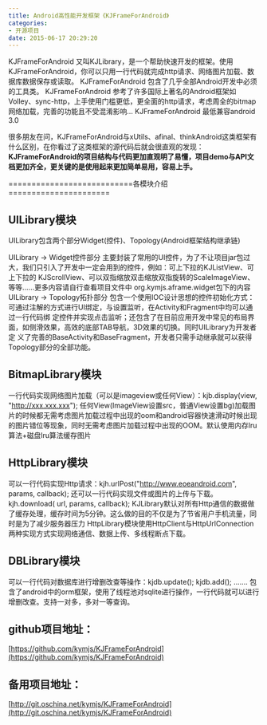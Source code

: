 ```yaml
---
title: Android高性能开发框架《KJFrameForAndroid》
categories:
- 开源项目
date: 2015-06-17 20:29:20
---
```


KJFrameForAndroid 又叫KJLibrary，是一个帮助快速开发的框架。使用KJFrameForAndroid，你可以只用一行代码就完成http请求、网络图片加载、数据库数据保存或读取。
KJFrameForAndroid 包含了几乎全部Android开发中必须的工具类。
KJFrameForAndroid 参考了许多国际上著名的Android框架如Volley、sync-http，上手使用门槛更低，更全面的http请求，考虑周全的bitmap网络加载，完善的功能且不受混淆影响...
KJFrameForAndroid 最低兼容android 3.0
<!-- more -->
很多朋友在问，KJFrameForAndroid与xUtils、afinal、thinkAndroid这类框架有什么区别，在你看过了这类框架的源代码后就会很直观的发现：**KJFrameForAndroid的项目结构与代码更加直观明了易懂，项目demo与API文档更加齐全，更关键的是使用起来更加简单易用，容易上手。**

===========================各模块介绍======================
## **UILibrary模块**
UILibrary包含两个部分Widget(控件)、Topology(Android框架结构继承链)

UILibrary -&gt; Widget控件部分 
主要封装了常用的UI控件，为了不让项目jar包过大，我们只引入了开发中一定会用到的控件，例如：可上下拉的KJListView、可上下拉的
KJScrollView、可以双指缩放双击缩放双指旋转的ScaleImageView、等等......更多内容请自行查看项目文件中
org.kymjs.aframe.widget包下的内容
UILibrary -&gt; Topology拓扑部分 
包含一个使用IOC设计思想的控件初始化方式：可通过注解的方式进行UI绑定，与设置监听，在Activity和Fragment中均可以通过一行代码绑
定控件并实现点击监听；还包含了在目前应用开发中常见的布局界面，如侧滑效果，高效的底部TAB导航，3D效果的切换。同时UILibrary为开发者定
义了完善的BaseActivity和BaseFragment，开发者只需手动继承就可以获得Topology部分的全部功能。

## **BitmapLibrary模块**
一行代码实现网络图片加载（可以是imageview或任何View）：kjb.display(view, &quot;http://xxx.xxx.xxx&quot;);
任何View(ImageView设置src，普通View设置bg)加载图片的时候都无需考虑图片加载过程中出现的oom和android容器快速滑动时候出现的图片错位等现象，同时无需考虑图片加载过程中出现的OOM。默认使用内存lru算法+磁盘lru算法缓存图片

## **HttpLibrary模块**
可以一行代码实现Http请求：kjh.urlPost(&quot;http://www.eoeandroid.com&quot;, params, callback);
还可以一行代码实现文件或图片的上传与下载。 kjh.download( url, params, callback);
KJLibrary默认对所有Http通信的数据做了缓存处理，缓存时间为5分钟。这么做的目的不仅是为了节省用户手机流量，同时是为了减少服务器压力
HttpLibrary模块使用HttpClient与HttpUrlConnection两种实现方式实现网络通信、数据上传、多线程断点下载。

## **DBLibrary模块**
可以一行代码对数据库进行增删改查等操作：kjdb.update(); kjdb.add(); .......
包含了android中的orm框架，使用了线程池对sqlite进行操作，一行代码就可以进行增删改查。支持一对多，多对一等查询。

## github项目地址：
[https://github.com/kymjs/KJFrameForAndroid](https://github.com/kymjs/KJFrameForAndroid)
## 备用项目地址：
[http://git.oschina.net/kymjs/KJFrameForAndroid](http://git.oschina.net/kymjs/KJFrameForAndroid)